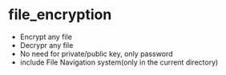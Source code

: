 # file_encryption


*   Encrypt any file
*   Decrypr any file
*   No need for private/public key, only password
*    include File Navigation system(only in the current directory)

